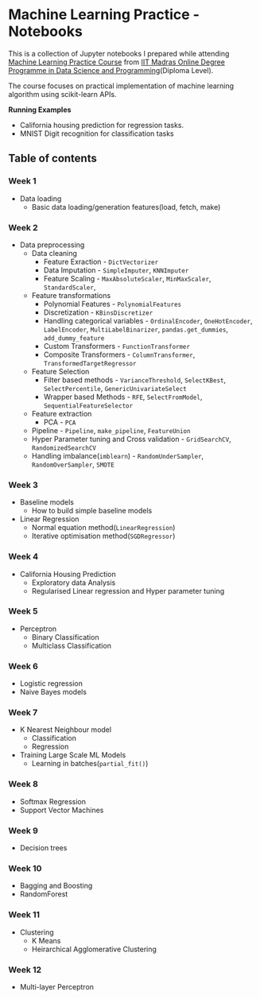 # Machine Learning Practice - Notebooks

This is a collection of Jupyter notebooks I prepared while attending [Machine Learning Practice Course](https://www.youtube.com/playlist?list=PLZ2ps__7DhBb3ovNQam2c_WcGeiW9OhQo) from [IIT Madras Online Degree Programme in Data Science and Programming](https://onlinedegree.iitm.ac.in/index.html)(Diploma Level).

The course focuses on practical implementation of machine learning algorithm using scikit-learn APIs. 

**Running Examples**
* California housing prediction for regression tasks.
* MNIST Digit recognition for classification tasks

## Table of contents

### Week 1
* Data loading
  * Basic data loading/generation features(load, fetch, make)
  
### Week 2
* Data preprocessing
  * Data cleaning
    * Feature Exraction - `DictVectorizer`
    * Data Imputation - `SimpleImputer`, `KNNImputer`
    * Feature Scaling - `MaxAbsoluteScaler`, `MinMaxScaler`, `StandardScaler`, 
  * Feature transformations
    * Polynomial Features - `PolynomialFeatures`
    * Discretization - `KBinsDiscretizer`
    * Handling categorical variables - `OrdinalEncoder`, `OneHotEncoder`, `LabelEncoder`, `MultiLabelBinarizer`, `pandas.get_dummies`, `add_dummy_feature`
    * Custom Transformers - `FunctionTransformer`
    * Composite Transformers - `ColumnTransformer`, `TransformedTargetRegressor`
  * Feature Selection
      * Filter based methods - `VarianceThreshold`, `SelectKBest`, `SelectPercentile`, `GenericUnivariateSelect`
      * Wrapper based Methods - `RFE`, `SelectFromModel`, `SequentialFeatureSelector`
  * Feature extraction
      * PCA - `PCA`
  * Pipeline - `Pipeline`, `make_pipeline`, `FeatureUnion`
  * Hyper Parameter tuning and Cross validation - `GridSearchCV`, `RandomizedSearchCV`
  * Handling imbalance(`imblearn`) -  `RandomUnderSampler`, `RandomOverSampler`, `SMOTE`
  
### Week 3
* Baseline models
  * How to build simple baseline models
* Linear Regression
  * Normal equation method(`LinearRegression`)
  * Iterative optimisation method(`SGDRegressor`)
### Week 4
* California Housing Prediction
  * Exploratory data Analysis
  * Regularised Linear regression and Hyper parameter tuning 
### Week 5
* Perceptron
  * Binary Classification
  * Multiclass Classification
### Week 6
* Logistic regression
* Naive Bayes models
### Week 7
* K Nearest Neighbour model
  * Classification 
  * Regression
* Training Large Scale ML Models
  * Learning in batches(`partial_fit()`)
### Week 8
* Softmax Regression
* Support Vector Machines
### Week 9
* Decision trees
### Week 10
* Bagging and Boosting
* RandomForest
### Week 11
* Clustering
  * K Means
  * Heirarchical Agglomerative Clustering
### Week 12
* Multi-layer Perceptron

